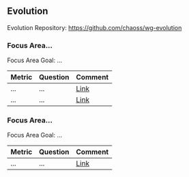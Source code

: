 ## Evolution
Evolution Repository: https://github.com/chaoss/wg-evolution

### Focus Area... 

Focus Area Goal: ...

| **Metric** | **Question** | **Comment**
|---|---|---|
| ... | ... | [Link]()
| ... | ... | [Link]()

### Focus Area...

Focus Area Goal: ...

| **Metric** | **Question** | **Comment**
|---|---|---|
| ... | ... | [Link]()
